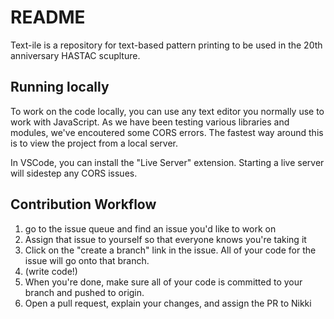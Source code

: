 # README
Text-ile is a repository for text-based pattern printing to be used in the 20th anniversary HASTAC scuplture.

## Running locally
To work on the code locally, you can use any text editor you normally use to work with JavaScript.  As we have been testing various libraries and modules, we've encoutered some CORS errors.  The fastest way around this is to view the project from a local server.

In VSCode, you can install the "Live Server" extension.  Starting a live server will sidestep any CORS issues.

## Contribution Workflow
1. go to the issue queue and find an issue you'd like to work on
2. Assign that issue to yourself so that everyone knows you're taking it
3. Click on the "create a branch" link in the issue.  All of your code for the issue will go onto that branch.
4. (write code!)
5. When you're done, make sure all of your code is committed to your branch and pushed to origin. 
6. Open a pull request, explain your changes, and assign the PR to Nikki
